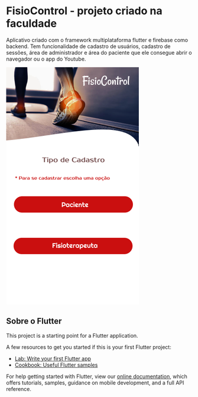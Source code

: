 # FisioControl - projeto criado na faculdade

Aplicativo criado com o framework multiplataforma flutter e firebase como backend.
Tem funcionalidade de cadastro de usuários, cadastro de sessões, área de administrador e área do paciente que ele consegue abrir o navegador ou o app do Youtube.


<img src="https://github.com/gisesonia/gisesonia.github.io/blob/main/Tela_Cadastro.png"/>


## Sobre o Flutter

This project is a starting point for a Flutter application.

A few resources to get you started if this is your first Flutter project:

- [Lab: Write your first Flutter app](https://flutter.dev/docs/get-started/codelab)
- [Cookbook: Useful Flutter samples](https://flutter.dev/docs/cookbook)

For help getting started with Flutter, view our
[online documentation](https://flutter.dev/docs), which offers tutorials,
samples, guidance on mobile development, and a full API reference.
